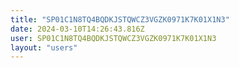 ```yaml
---
title: "SP01C1N8TQ4BQDKJSTQWCZ3VGZK0971K7K01X1N3"
date: 2024-03-10T14:26:43.816Z
user: SP01C1N8TQ4BQDKJSTQWCZ3VGZK0971K7K01X1N3
layout: "users"
---
```

    
